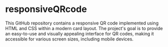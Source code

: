 # responsiveQRcode
This GitHub repository contains a responsive QR code implemented using HTML and CSS within a modern card layout. The project's goal is to provide an easy-to-use and visually appealing interface for QR codes, making it accessible for various screen sizes, including mobile devices.

